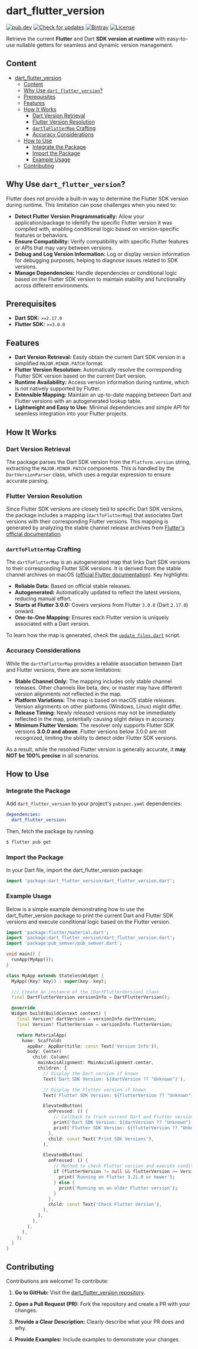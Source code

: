 # dart_flutter_version

[![pub.dev](https://img.shields.io/pub/v/dart_flutter_version.svg)](https://pub.dev/packages/dart_flutter_version)
[![Check for updates](https://github.com/pro100svitlo/dart_flutter_version/actions/workflows/check-for-updates.yaml/badge.svg?branch=main)](https://github.com/pro100svitlo/dart_flutter_version/actions/workflows/check-for-updates.yaml)
[![Bintray](https://img.shields.io/static/v1?label=Latest%20Supported%20Flutter%20Version&message=3.35.2&color=green)](https://docs.flutter.dev/release/archive#stable-channel-macos)
[![License](https://img.shields.io/badge/license-MIT-blue.svg)](https://github.com/pro100svitlo/dart_flutter_version/blob/main/LICENSE)

Retrieve the current __**Flutter**__ and Dart __**SDK version at runtime**__ with easy-to-use nullable getters for seamless and dynamic version management.

## Content

- [dart\_flutter\_version](#dart_flutter_version)
  - [Content](#content)
  - [Why Use `dart_flutter_version`?](#why-use-dart_flutter_version)
  - [Prerequisites](#prerequisites)
  - [Features](#features)
  - [How It Works](#how-it-works)
    - [Dart Version Retrieval](#dart-version-retrieval)
    - [Flutter Version Resolution](#flutter-version-resolution)
    - [`dartToFlutterMap` Crafting](#darttofluttermap-crafting)
    - [Accuracy Considerations](#accuracy-considerations)
  - [How to Use](#how-to-use)
    - [Integrate the Package](#integrate-the-package)
    - [Import the Package](#import-the-package)
    - [Example Usage](#example-usage)
  - [Contributing](#contributing)


## Why Use `dart_flutter_version`?

Flutter does not provide a built-in way to determine the Flutter SDK version during runtime. This limitation can pose challenges when you need to:

- **Detect Flutter Version Programmatically:** Allow your application/package to identify the specific Flutter version it was compiled with, enabling conditional logic based on version-specific features or behaviors.
- **Ensure Compatibility:** Verify compatibility with specific Flutter features or APIs that may vary between versions.
- **Debug and Log Version Information:** Log or display version information for debugging purposes, helping to diagnose issues related to SDK versions.
- **Manage Dependencies:** Handle dependencies or conditional logic based on the Flutter SDK version to maintain stability and functionality across different environments.


## Prerequisites

- **Dart SDK:** `>=2.17.0`
- **Flutter SDK:** `>=3.0.0`

## Features

- **Dart Version Retrieval:** Easily obtain the current Dart SDK version in a simplified `MAJOR.MINOR.PATCH` format.
- **Flutter Version Resolution:** Automatically resolve the corresponding Flutter SDK version based on the current Dart version.
- **Runtime Availability:** Access version information during runtime, which is not natively supported by Flutter.
- **Extensible Mapping:** Maintain an up-to-date mapping between Dart and Flutter versions with an autogenerated lookup table.
- **Lightweight and Easy to Use:** Minimal dependencies and simple API for seamless integration into your Flutter projects.

## How It Works

### Dart Version Retrieval

The package parses the Dart SDK version from the `Platform.version` string, extracting the `MAJOR.MINOR.PATCH` components. This is handled by the `DartVersionParser` class, which uses a regular expression to ensure accurate parsing.

### Flutter Version Resolution

Since Flutter SDK versions are closely tied to specific Dart SDK versions, the package includes a mapping (`dartToFlutterMap`) that associates Dart versions with their corresponding Flutter versions. This mapping is generated by analyzing the stable channel release archives from [Flutter's official documentation](https://docs.flutter.dev/release/archive#stable-channel-macos).

### `dartToFlutterMap` Crafting

The `dartToFlutterMap` is an autogenerated map that links Dart SDK versions to their corresponding Flutter SDK versions. It is derived from the stable channel archives on macOS ([official Flutter documentation](https://docs.flutter.dev/release/archive#stable-channel-macos)). Key highlights:

- **Reliable Data:** Based on official stable releases.
- **Autogenerated:** Automatically updated to reflect the latest versions, reducing manual effort.
- **Starts at Flutter 3.0.0:** Covers versions from Flutter `3.0.0` (Dart `2.17.0`) onward.
- **One-to-One Mapping:** Ensures each Flutter version is uniquely associated with a Dart version.

To learn how the map is generated, check the [`update_files.dart`](bin/update_files.dart) script.

### Accuracy Considerations

While the `dartToFlutterMap` provides a reliable association between Dart and Flutter versions, there are some limitations:

- **Stable Channel Only:** The mapping includes only stable channel releases. Other channels like beta, dev, or master may have different version alignments not reflected in the map.
- **Platform Variations:** The map is based on macOS stable releases. Version alignments on other platforms (Windows, Linux) might differ.
- **Release Timing:** Newly released versions may not be immediately reflected in the map, potentially causing slight delays in accuracy.
- **Minimum Flutter Version:** The resolver only supports Flutter SDK versions **3.0.0 and above**. Flutter versions below 3.0.0 are not recognized, limiting the ability to detect older Flutter SDK versions.

As a result, while the resolved Flutter version is generally accurate, it **may NOT be 100% precise** in all scenarios.



## How to Use

### Integrate the Package

Add `dart_flutter_version` to your project's `pubspec.yaml` dependencies:

```yaml
dependencies:
  dart_flutter_version: 
```

Then, fetch the package by running:

```bash
$ flutter pub get
```

### Import the Package

In your Dart file, import the dart_flutter_version package:

```dart
import 'package:dart_flutter_version/dart_flutter_version.dart';
```

### Example Usage

Below is a simple example demonstrating how to use the dart_flutter_version package to print the current Dart and Flutter SDK versions and execute conditional logic based on the Flutter version.

```dart
import 'package:flutter/material.dart';
import 'package:dart_flutter_version/dart_flutter_version.dart';
import 'package:pub_semver/pub_semver.dart';

void main() {
  runApp(MyApp());
}

class MyApp extends StatelessWidget {
  MyApp({Key? key}) : super(key: key);

  /// Create an instance of the [DartFlutterVersion] class
  final DartFlutterVersion versionInfo = DartFlutterVersion();

  @override
  Widget build(BuildContext context) {
    final Version? dartVersion = versionInfo.dartVersion;
    final Version? flutterVersion = versionInfo.flutterVersion;

    return MaterialApp(
      home: Scaffold(
        appBar: AppBar(title: const Text('Version Info')),
        body: Center(
          child: Column(
            mainAxisAlignment: MainAxisAlignment.center,
            children: [
              // Display the Dart version if known
              Text('Dart SDK Version: ${dartVersion ?? "Unknown"}'),

              // Display the Flutter version if known
              Text('Flutter SDK Version: ${flutterVersion ?? "Unknown"}'),

              ElevatedButton(
                onPressed: () {
                  // Callback to track current Dart and Flutter versions
                  print('Dart SDK Version: ${dartVersion ?? "Unknown"}');
                  print('Flutter SDK Version: ${flutterVersion ?? "Unknown"}');
                },
                child: const Text('Print SDK Versions'),
              ),

              ElevatedButton(
                onPressed: () {
                  // Method to check Flutter version and execute conditional logic
                  if (flutterVersion != null && flutterVersion >= Version(3, 21, 0)) {
                    print('Running on Flutter 3.21.0 or newer');
                  } else {
                    print('Running on an older Flutter version');
                  }
                },
                child: const Text('Check Flutter Version'),
              ),
            ],
          ),
        ),
      ),
    );
  }
}
```

## Contributing

Contributions are welcome! To contribute:

1. **Go to GitHub:** Visit the [dart_flutter_version repository](https://github.com/pro100svitlo/dart_flutter_version).

2. **Open a Pull Request (PR):** Fork the repository and create a PR with your changes.

3. **Provide a Clear Description:** Clearly describe what your PR does and why.

4. **Provide Examples:** Include examples to demonstrate your changes.